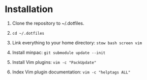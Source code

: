 # Installation

1. Clone the repository to ~/.dotfiles.

2. `cd ~/.dotfiles`

3. Link everything to your home directory: `stow bash screen vim`

4. Install minpac: `git submodule update --init`

5. Install Vim plugins: `vim -c "PackUpdate"`

5. Index Vim plugin documentation: `vim -c "helptags ALL"`

